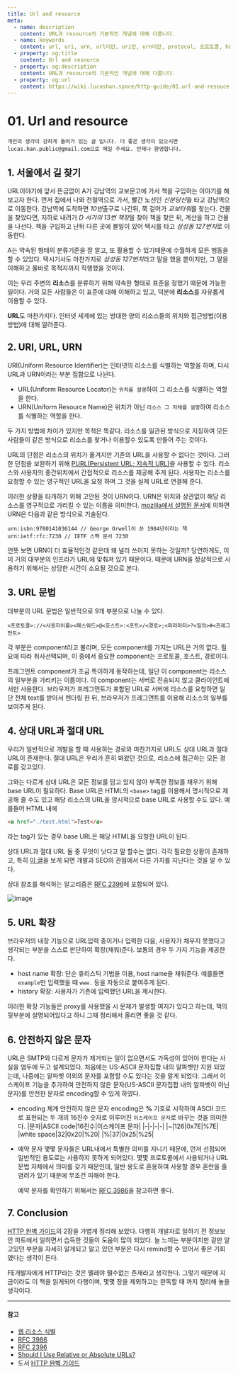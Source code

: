 ```yaml
---
title: Url and resource
meta:
  - name: description
    content: URL과 resource의 기본적인 개념에 대해 다룹니다.
  - name: keywords
    content: url, uri, urn, url이란, uri란, urn이란, protocol, 프로토콜, host, 호스트, 호스트네임, port, 포트, url query, url urn uri 차이, 이스케이프 문자, 상대 URL 절대 URL
  - property: og:title
    content: Url and resource
  - property: og:description
    content: URL과 resource의 기본적인 개념에 대해 다룹니다.
  - property: og:url
    content: https://wiki.lucashan.space/http-guide/01.url-and-resouce.html
---
```

# 01. Url and resource

`개인의 생각이 강하게 들어가 있는 글 입니다. 더 좋은 생각이 있으시면 lucas.han.public@gmail.com으로 메일 주세요. 언제나 환영합니다.`

## 1. 서울에서 길 찾기
URL이야기에 앞서 뜬금없이 A가 강남역의 교보문고에 가서 책을 구입하는 이야기를 해보고자 한다. 먼저 집에서 나와 전철역으로 가서, 빨간 노선인 *신분당선*을 타고 강남역으로 이동한다. 강남역에 도착하면 *10번*출구로 나간뒤, 쭉 걸어가 *교보타워*를 찾는다. 건물을 찾았다면, 지하로 내려가 *D 서가의 13번 책장*을 찾아 책을 찾은 뒤, 계산을 하고 건물을 나선다. 책을 구입하고 난뒤 다른 곳에 볼일이 있어 택시를 타고 *삼성동 127번지*로 이동한다.

A는 약속된 형태의 분류기준을 잘 알고, 또 활용할 수 있기때문에 수월하게 모든 행동을 할 수 있었다. 택시기사도 마찬가지로 *삼성동 127번지*라고 말을 했을 뿐이지만, 그 말을 이해하고 올바로 목적지까지 직행했을 것이다.

이는 우리 주변의 **리소스**를 분류하기 위해 약속한 형태로 표준을 정했기 때문에 가능한 일이다. 거의 모든 사람들은 이 표준에 대해 이해하고 있고, 덕분에 **리소스**를 자유롭게 이용할 수 있다.

**URL**도 마찬가지다. 인터넷 세계에 있는 방대한 양의 리소스들의 위치와 접근방법(이용 방법)에 대해 알려준다.

## 2. URI, URL, URN
URI(Uniform Resource Identifier)는 인터넷의 리소스를 식별하는 역할을 하며, 다시 URL과 URN이라는 부분 집합으로 나뉜다.

- URL(Uniform Resource Locator)는 `위치를 설명`하여 그 리소스를 식별하는 역할을 한다.
- URN(Uniform Resource Name)은 위치가 아닌 `리소스 그 자체를 설명`하여 리소스를 식별하는 역할을 한다.

두 가지 방법에 차이가 있지만 목적은 똑같다. 리소스를 일관된 방식으로 지칭하여 모든 사람들이 같은 방식으로 리소스를 찾거나 이용할수 있도록 만들어 주는 것이다.

URL의 단점은 리소스의 위치가 옮겨지만 기존의 URL을 사용할 수 없다는 것이다. 그러한 단점을 보완하기 위해 [PURL(Persistent URL; 지속적 URL)](http://www.purlz.org/)을 사용할 수 있다. 리소스와 사용자의 중간위치에서 간접적으로 리소스를 제공해 주게 된다. 사용자는 리소스를 요청할 수 있는 영구적인 URL을 요청 하며 그 것을 실제 URL로 연결해 준다.

이러한 상황을 타개하기 위해 고안된 것이 URN이다. URN은 위치와 상관없이 해당 리소스를 영구적으로 가리킬 수 있는 이름을 의미한다. [mozilla에서 설명된 문서](https://developer.mozilla.org/ko/docs/Web/HTTP/Basics_of_HTTP/Identifying_resources_on_the_Web#URNs)에 의하면 URN은 다음과 같은 방식으로 기술된다.

```
urn:isbn:9780141036144 // George Orwell이 쓴 1984년이라는 책
urn:ietf:rfc:7230 // IETF 스펙 문서 7230
```

언뜻 보면 URN이 더 효율적인것 같은데 왜 널리 쓰이지 못하는 것일까? 당연하게도, 이미 거의 대부분의 인프라가 URL에 맞춰져 있기 때문이다. 때문에 URN을 정상적으로 사용하기 위해서는 상당한 시간이 소요될 것으로 본다.

## 3. URL 문법
대부분의 URL 문법은 일반적으로 9개 부분으로 나눌 수 있다.
```
<프로토콜>://<사용자이름><패스워드>@<호스트>:<포트>/<경로>;<파라미터>?<질의>#<프레그먼트>
```
각 부분은 component라고 불리며, 모든 component를 가지는 URL은 거의 없다. 필요에 따라 취사선택되며, 이 중에서 중요한 component는 프로토콜, 호스트, 경로이다.

프레그먼트 component가 조금 특이하게 동작하는데, 일단 이 component는 리소스의 일부분을 가리키는 이름이다. 이 component는 서버로 전송되지 않고 클라이언트에서만 사용한다. 브라우저가 프레그먼트가 포함된 URL로 서버에 리소스를 요청하면 일단 전체 text를 받아서 렌더링 한 뒤, 브라우저가 프레그먼트를 이용해 리소스의 일부를 보여주게 된다.

## 4. 상대 URL과 절대 URL
우리가 일반적으로 개발을 할 때 사용하는 경로와 마찬가지로 URL도 상대 URL과 절대 URL이 존재한다. 절대 URL은 우리가 흔히 봐왔던 것으로, 리소스에 접근하는 모든 경로를 갖고있다.

그와는 다르게 상대 URL은 모든 정보를 담고 있지 않아 부족한 정보를 채우기 위해 base URL이 필요하다. Base URL은 HTML의 `<base>` tag를 이용해서 명시적으로 제공해 줄 수도 있고 해당 리소스의 URL을 암시적으로 base URL로 사용할 수도 있다. 예를들어 HTML 내에
```HTML
<a href="./test.html">Test</a>
```
라는 tag가 있는 경우 base URL은 해당 HTML을 요청한 URL이 된다.

상대 URL과 절대 URL 둘 중 무엇이 낫다고 말 할수는 없다. 각각 필요한 상황이 존재하고, 특히 [이 글](https://moz.com/blog/relative-vs-absolute-urls-whiteboard-friday)을 보게 되면 개발과 SEO의 관점에서 다른 가치를 지닌다는 것을 알 수 있다.

상대 참조를 해석하는 알고리즘은 [RFC 2396](https://www.ietf.org/rfc/rfc2396.txt)에 포함되어 있다.

![image](https://flylib.com/books/1/2/1/html/2/023_files/image002.gif)

## 5. URL 확장
브라우저의 내장 기능으로 URL입력 중이거나 입력한 다음, 사용자가 채우지 못했다고 생각되는 부분을 스스로 판단하여 확장(채워)준다. 보통의 경우 두 가지 기능을 제공한다.
- host name 확장: 단순 휴리스틱 기법을 이용, host name을 채워준다. 예를들면 `example`만 입력했을 때 `www.` 등을 자동으로 붙여주게 된다.
- history 확장: 사용자가 기존에 입력했던 URL을 제시한다.

이러한 확장 기능들은 proxy를 사용했을 시 문제가 발생할 여지가 있다고 하는데, 책의 뒷부분에 설명되어있다고 하니 그때 정리해서 올리면 좋을 것 같다.

## 6. 안전하지 않은 문자
URL은 SMTP와 다르게 문자가 제거되는 일이 없으면서도 가독성이 있어야 한다는 사실을 염두에 두고 설계되었다. 처음에는 US-ASCII 문자집합 내의 알파벳만 지원 되었는데, 나중에는 알파벳 이외의 문자를 포함할 수도 있다는 것을 알게 되었다. 그래서 이스케이프 기능을 추가하여 안전하지 않은 문자(US-ASCII 문자집합 내의 알파벳이 아닌 문자)를 안전한 문자로 encoding할 수 있게 하였다.

- encoding 체계
  안전하지 않은 문자 encoding은 **%** 기호로 시작하여 ASCII 코드로 표현되는 두 개의 16진수 숫자로 이루어진 `이스케이프 문자`로 바꾸는 것을 의미한다.
  |문자|ASCII code|16진수|이스케이프 문자|
  |-|-|-|-|
  |~|126|0x7E|%7E|
  |white space|32|0x20|%20|
  |%|37|0x25|%25|

- 예약 문자
  몇몇 문자들은 URL내에서 특별한 의미를 지니기 때문에, 먼저 선점되어 일반적인 용도로는 사용하지 못하게 되어있다. 몇몇 프로토콜에서 사용되거나 URL 문법 자체에서 의미를 갖기 때문인데, 일반 용도로 혼용하여 사용할 경우 혼란을 줄 염려가 있기 때문에 무조건 피해야 한다.

  예약 문자를 확인하기 위해서는 [RFC 3986](https://tools.ietf.org/html/rfc3986#section-2.2)을 참고하면 좋다.

## 7. Conclusion
[HTTP 완벽 가이드](https://www.kyobobook.co.kr/product/detailViewKor.laf?mallGb=KOR&ejkGb=KOR&barcode=9788966261208)의 2장을 가볍게 정리해 보았다. 다행히 개발자로 일하기 전 정보보안 파트에서 일하면서 습득한 것들이 도움이 많이 되었다. 늘 느끼는 부분이지만 겉만 알고있던 부분을 자세히 알게되고 알고 있던 부분은 다시 remind할 수 있어서 좋은 기회였다는 생각이 든다.

FE개발자에게 HTTP라는 것은 뗄레야 뗄수없는 존재라고 생각한다. 그렇기 때문에 지금이라도 이 책을 읽게되어 다행이며, 몇몇 장을 제외하고는 완독할 때 까지 정리해 놓을 생각이다.

---
#### 참고
- [웹 리소스 식별](https://developer.mozilla.org/ko/docs/Web/HTTP/Basics_of_HTTP/Identifying_resources_on_the_Web#URNs)
- [RFC 3986](https://tools.ietf.org/html/rfc3986#section-2.2)
- [RFC 2396](https://www.ietf.org/rfc/rfc2396.txt)
- [Should I Use Relative or Absolute URLs?](https://moz.com/blog/relative-vs-absolute-urls-whiteboard-friday)
- 도서 [HTTP 완벽 가이드](https://www.kyobobook.co.kr/product/detailViewKor.laf?mallGb=KOR&ejkGb=KOR&barcode=9788966261208)
